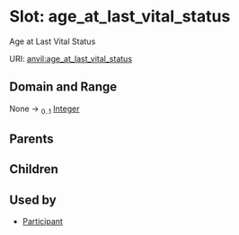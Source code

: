 
# Slot: age_at_last_vital_status

Age at Last Vital Status

URI: [anvil:age_at_last_vital_status](https://anvilproject.org/acr-harmonized-data-model/age_at_last_vital_status)


## Domain and Range

None &#8594;  <sub>0..1</sub> [Integer](types/Integer.md)

## Parents


## Children


## Used by

 * [Participant](Participant.md)
